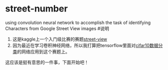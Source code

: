 # street-number
using convolution neural network to accomplish the task of identifying Characters from Google Street View images
#说明
1. 这是kaggle上一个入门级比赛的赛题[street-view](https://www.kaggle.com/c/street-view-getting-started-with-julia/data)
2. 因为最近在学习卷积神经网络，所以我打算把tensorflow里面对[cifar10数据分类](https://www.tensorflow.org/versions/r0.9/tutorials/deep_cnn/index.html)的网络应用到这个赛题上。

这应该是挺有意思的一件事，下面开始吧！
